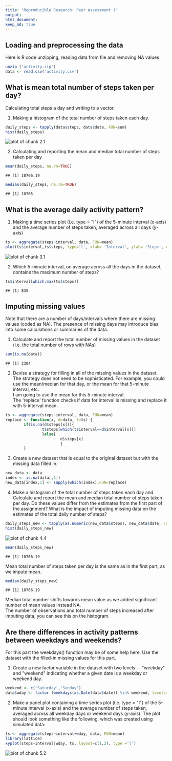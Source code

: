 ```yaml
---
title: "Reproducible Research: Peer Assessment 1"
output: 
html_document:
keep_md: true
---
```



## Loading and preprocessing the data
Here is R code unzipping, reading data from file and removing NA values

```r
unzip ('activity.zip')
data <- read.csv('activity.csv')
```


## What is mean total number of steps taken per day?
Calculating total steps a day and writing to a vector.  
1. Making a histogram of the total number of steps taken each day.

```r
daily_steps <- tapply(data$steps, data$date, FUN=sum)
hist(daily_steps)
```

![plot of chunk 2.1](figure/2.1-1.png) 

2. Calculating and reporting the mean and median total number of steps taken per day

```r
mean(daily_steps, na.rm=TRUE)
```

```
## [1] 10766.19
```

```r
median(daily_steps, na.rm=TRUE)
```

```
## [1] 10765
```

## What is the average daily activity pattern?

1. Making a time series plot (i.e. type = "l") of the 5-minute interval (x-axis) and the average number of steps taken, averaged across all days (y-axis)

```r
ts <- aggregate(steps~interval, data, FUN=mean)
plot(ts$interval,ts$steps, type='l', xlab= 'Interval', ylab= 'Steps', col='blue' , lwd=2)
```

![plot of chunk 3.1](figure/3.1-1.png) 

2. Which 5-minute interval, on average across all the days in the dataset, contains the maximum number of steps?

```r
ts$interval[which.max(ts$steps)]
```

```
## [1] 835
```

## Imputing missing values

Note that there are a number of days/intervals where there are missing values (coded as NA). The presence of missing days may introduce bias into some calculations or summaries of the data.

1. Calculate and report the total number of missing values in the dataset (i.e. the total number of rows with NAs)


```r
sum(is.na(data))
```

```
## [1] 2304
```

2. Devise a strategy for filling in all of the missing values in the dataset. The strategy does not need to be sophisticated. For example, you could use the mean/median for that day, or the mean for that 5-minute interval, etc.  
I am going to use the mean for this 5-minute interval.  
The 'replace' function checks if data for interval is missing and replace it with 5-interval mean.  

```r
ts <- aggregate(steps~interval, data, FUN=mean)
replace <- function(x, d=data, t=ts) {
        if(is.na(d$steps[x])){
                t$steps[which(t$interval==d$interval[x])]
                }else{
                        d$steps[x]
                        }
        }
```

3. Create a new dataset that is equal to the original dataset but with the missing data filled in.


```r
new_data <- data
index <- is.na(data[,1])
new_data[index,1] <- sapply(which(index),FUN=replace)
```

4. Make a histogram of the total number of steps taken each day and Calculate and report the mean and median total number of steps taken per day. Do these values differ from the estimates from the first part of the assignment? What is the impact of imputing missing data on the estimates of the total daily number of steps?


```r
daily_steps_new <- tapply(as.numeric(new_data$steps), new_data$date, FUN=sum)
hist(daily_steps_new)
```

![plot of chunk 4.4](figure/4.4-1.png) 

```r
mean(daily_steps_new)
```

```
## [1] 10766.19
```
Mean total number of steps taken per day is the same as in the first part, as we impute mean. 

```r
median(daily_steps_new)
```

```
## [1] 10766.19
```
Median total number shifts towards mean value as we added significant number of mean values instead NA.  
The number of observations and total number of steps increased after imputing data, you can see this on the histogram.  

## Are there differences in activity patterns between weekdays and weekends?

For this part the weekdays() function may be of some help here. Use the dataset with the filled-in missing values for this part.

1. Create a new factor variable in the dataset with two levels -- "weekday" and "weekend" indicating whether a given date is a weekday or weekend day.

```r
weekend <- c('Saturday','Sunday')
data$wday <- factor (weekdays(as.Date(data$date)) %in% weekend, levels=c(FALSE,TRUE), labels=c('weekday', 'weekend') )
```

2. Make a panel plot containing a time series plot (i.e. type = "l") of the 5-minute interval (x-axis) and the average number of steps taken, averaged across all weekday days or weekend days (y-axis). The plot should look something like the following, which was created using simulated data:

```r
ts <- aggregate(steps~interval+wday, data, FUN=mean)
library(lattice)
xyplot(steps~interval|wday, ts, layout=c(1,2), type ='l')
```

![plot of chunk 5.2](figure/5.2-1.png) 

